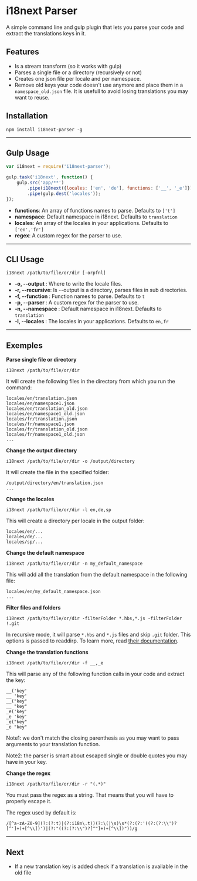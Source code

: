 # i18next Parser

A simple command line and gulp plugin that lets you parse your code and extract the translations keys in it.

## Features

- Is a stream transform (so it works with gulp)
- Parses a single file or a directory (recursively or not)
- Creates one json file per locale and per namespace.
- Remove old keys your code doesn't use anymore and place them in a `namespace_old.json` file. It is usefull to avoid losing translations you may want to reuse.

## Installation

```
npm install i18next-parser -g
```

---

## Gulp Usage

```javascript
var i18next = require('i18next-parser');

gulp.task('i18next', function() {
    gulp.src('app/**')
        .pipe(i18next({locales: ['en', 'de'], functions: ['__', '_e']}))
        .pipe(gulp.dest('locales'));
});
```

- **functions**: An array of functions names to parse. Defaults to `['t']`
- **namespace**: Default namespace in i18next. Defaults to `translation`
- **locales**: An array of the locales in your applications. Defaults to `['en','fr']`
- **regex**: A custom regex for the parser to use.

---

## CLI Usage

`i18next /path/to/file/or/dir [-orpfnl]`

- **-o, --output <directory>**: Where to write the locale files.
- **-r, --recursive**: Is --output is a directory, parses files in sub directories.
- **-f, --function <list>**: Function names to parse. Defaults to `t`
- **-p, --parser <string>**: A custom regex for the parser to use.
- **-n, --namespace <string>**: Default namespace in i18next. Defaults to `translation`
- **-l, --locales <list>**: The locales in your applications. Defaults to `en,fr`

---

## Exemples

**Parse single file or directory**

`i18next /path/to/file/or/dir`

It will create the following files in the directory from which you run the command:

```
locales/en/translation.json
locales/en/namespace1.json
locales/en/translation_old.json
locales/en/namespace1_old.json
locales/fr/translation.json
locales/fr/namespace1.json
locales/fr/translation_old.json
locales/fr/namespace1_old.json
...
```

**Change the output directory**

`i18next /path/to/file/or/dir -o /output/directory`

It will create the file in the specified folder:

```
/output/directory/en/translation.json
...
```

**Change the locales**

`i18next /path/to/file/or/dir -l en,de,sp`

This will create a directory per locale in the output folder:

```
locales/en/...
locales/de/...
locales/sp/...
```

**Change the default namespace**

`i18next /path/to/file/or/dir -n my_default_namespace`

This will add all the translation from the default namespace in the following file:

```
locales/en/my_default_namespace.json
...
```

**Filter files and folders**

`i18next /path/to/file/or/dir -filterFolder *.hbs,*.js -filterFolder !.git`

In recursive mode, it will parse `*.hbs` and `*.js` files and skip `.git` folder. This options is passed to readdirp. To learn more, read [their documentation](https://github.com/thlorenz/readdirp#filters).

**Change the translation functions**

`i18next /path/to/file/or/dir -f __,_e`

This will parse any of the following function calls in your code and extract the key:

```
__('key'
__ 'key'
__("key"
__ "key"
_e('key'
_e 'key'
_e("key"
_e "key"
```

Note1: we don't match the closing parenthesis as you may want to pass arguments to your translation function.

Note2: the parser is smart about escaped single or double quotes you may have in your key.

**Change the regex**

`i18next /path/to/file/or/dir -r "(.*)"`

You must pass the regex as a string. That means that you will have to properly escape it.

The regex used by default is:

`/[^a-zA-Z0-9](?:(?:t)|(?:i18n\.t))(?:\(|\s)\s*(?:(?:'((?:(?:\\')?[^']+)+[^\\])')|(?:"((?:(?:\\")?[^"]+)+[^\\])"))/g`

---

## Next

- If a new translation key is added check if a translation is available in the old file
